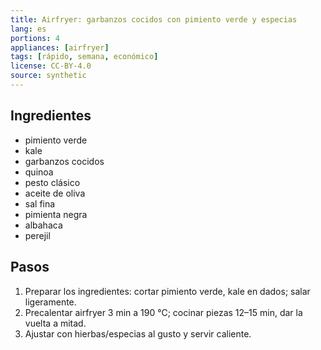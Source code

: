 ```yaml
---
title: Airfryer: garbanzos cocidos con pimiento verde y especias
lang: es
portions: 4
appliances: [airfryer]
tags: [rápido, semana, económico]
license: CC-BY-4.0
source: synthetic
---
```

## Ingredientes
- pimiento verde
- kale
- garbanzos cocidos
- quinoa
- pesto clásico
- aceite de oliva
- sal fina
- pimienta negra
- albahaca
- perejil

## Pasos
1. Preparar los ingredientes: cortar pimiento verde, kale en dados; salar ligeramente.
2. Precalentar airfryer 3 min a 190 °C; cocinar piezas 12–15 min, dar la vuelta a mitad.
3. Ajustar con hierbas/especias al gusto y servir caliente.
